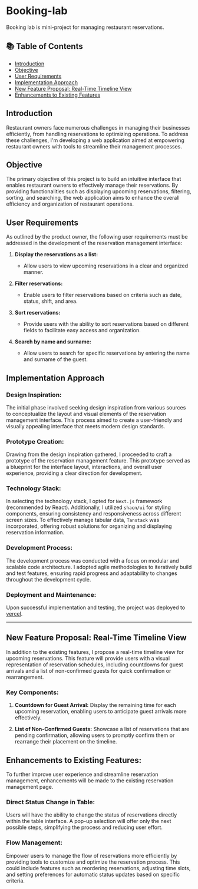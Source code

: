 # Booking-lab

Booking lab is mini-project for managing restaurant reservations.

## 📚 Table of Contents
- [Introduction](#introduction)
- [Objective](#objective)
- [User Requirements](#user-requirements)
- [Implementation Approach](#implementation-approach)
- [New Feature Proposal: Real-Time Timeline View](#new-feature-proposal)
- [Enhancements to Existing Features](#enhancements-to-existing-features)

## Introduction <a name="introduction"></a>
Restaurant owners face numerous challenges in managing their businesses efficiently, from handling reservations to optimizing operations. To address these challenges, I'm developing a web application aimed at empowering restaurant owners with tools to streamline their management processes.

## Objective <a name="objective"></a>
The primary objective of this project is to build an intuitive interface that enables restaurant owners to effectively manage their reservations. By providing functionalities such as displaying upcoming reservations, filtering, sorting, and searching, the web application aims to enhance the overall efficiency and organization of restaurant operations.

## User Requirements <a name="user-requirements"></a>
As outlined by the product owner, the following user requirements must be addressed in the development of the reservation management interface:

1. **Display the reservations as a list:**
   - Allow users to view upcoming reservations in a clear and organized manner.

2. **Filter reservations:**
   - Enable users to filter reservations based on criteria such as date, status, shift, and area.

3. **Sort reservations:**
   - Provide users with the ability to sort reservations based on different fields to facilitate easy access and organization.

4. **Search by name and surname:**
   - Allow users to search for specific reservations by entering the name and surname of the guest.

## Implementation Approach <a name="implementation-approach"></a>
### Design Inspiration:
The initial phase involved seeking design inspiration from various sources to conceptualize the layout and visual elements of the reservation management interface. This process aimed to create a user-friendly and visually appealing interface that meets modern design standards.

### Prototype Creation:
Drawing from the design inspiration gathered, I proceeded to craft a prototype of the reservation management feature. This prototype served as a blueprint for the interface layout, interactions, and overall user experience, providing a clear direction for development.

### Technology Stack:
In selecting the technology stack, I opted for `Next.js` framework (recommended by React). Additionally, I utilized `shacn/ui` for styling components, ensuring consistency and responsiveness across different screen sizes. To effectively manage tabular data, `Tanstack` was incorporated, offering robust solutions for organizing and displaying reservation information.

### Development Process:
The development process was conducted with a focus on modular and scalable code architecture. I adopted agile methodologies to iteratively build and test features, ensuring rapid progress and adaptability to changes throughout the development cycle.

### Deployment and Maintenance:
Upon successful implementation and testing, the project was deployed to [vercel](https://booking-lab-three.vercel.app/).

***

## New Feature Proposal: Real-Time Timeline View <a name="new-feature-proposal"></a>
In addition to the existing features, I propose a real-time timeline view for upcoming reservations. This feature will provide users with a visual representation of reservation schedules, including countdowns for guest arrivals and a list of non-confirmed guests for quick confirmation or rearrangement.

### Key Components:
1. **Countdown for Guest Arrival:** Display the remaining time for each upcoming reservation, enabling users to anticipate guest arrivals more effectively.
  
2. **List of Non-Confirmed Guests:** Showcase a list of reservations that are pending confirmation, allowing users to promptly confirm them or rearrange their placement on the timeline.

## Enhancements to Existing Features: <a name="enhancements-to-existing-features"></a>
To further improve user experience and streamline reservation management, enhancements will be made to the existing reservation management page.

### Direct Status Change in Table:
Users will have the ability to change the status of reservations directly within the table interface. A pop-up selection will offer only the next possible steps, simplifying the process and reducing user effort.

### Flow Management:
Empower users to manage the flow of reservations more efficiently by providing tools to customize and optimize the reservation process. This could include features such as reordering reservations, adjusting time slots, and setting preferences for automatic status updates based on specific criteria.

